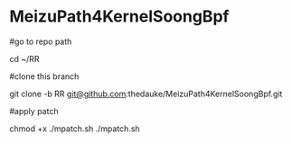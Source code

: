 # MeizuPath4KernelSoongBpf
#go to repo path

cd ~/RR  

#clone this branch

git clone -b RR git@github.com:thedauke/MeizuPath4KernelSoongBpf.git

#apply patch

chmod +x ./mpatch.sh
./mpatch.sh
